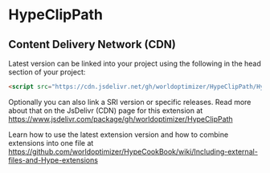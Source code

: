 # HypeClipPath

Content Delivery Network (CDN)
--
Latest version can be linked into your project using the following in the head section of your project:
```html
<script src="https://cdn.jsdelivr.net/gh/worldoptimizer/HypeClipPath/HypeClipPath.min.js"></script>
```

Optionally you can also link a SRI version or specific releases. 
Read more about that on the JsDelivr (CDN) page for this extension at https://www.jsdelivr.com/package/gh/worldoptimizer/HypeClipPath

Learn how to use the latest extension version and how to combine extensions into one file at
https://github.com/worldoptimizer/HypeCookBook/wiki/Including-external-files-and-Hype-extensions
